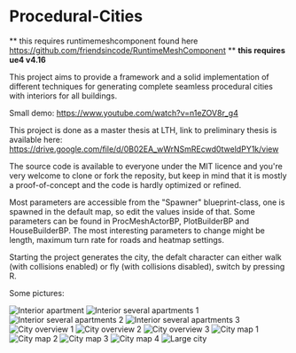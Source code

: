 


# Procedural-Cities

  ** this requires runtimemeshcomponent found here https://github.com/friendsincode/RuntimeMeshComponent **
  **this requires ue4 v4.16**



This project aims to provide a framework and a solid implementation of different techniques for generating complete seamless procedural cities with interiors for all buildings.

Small demo: https://www.youtube.com/watch?v=n1eZOV8r_g4

This project is done as a master thesis at LTH, link to preliminary thesis is available here: https://drive.google.com/file/d/0B02EA_wWrNSmREcwd0tweldPY1k/view

The source code is available to everyone under the MIT licence and you're very welcome to clone or fork the reposity, but keep in mind that it is mostly a proof-of-concept and the code is hardly optimized or refined.

Most parameters are accessible from the "Spawner" blueprint-class, one is spawned in the default map, so edit the values inside of that. Some parameters can be found in ProcMeshActorBP, PlotBuilderBP and HouseBuilderBP. The most interesting parameters to change might be length, maximum turn rate for roads and heatmap settings.

Starting the project generates the city, the defalt character can either walk (with collisions enabled) or fly (with collisions disabled), switch by pressing R. 

Some pictures:

![Interior apartment](images/2.png?raw=true "Interior apartment")
![Interior several apartments 1](images/6.png?raw=true "Interior several apartments 1")
![Interior several apartments 2](images/8.png?raw=true "Interior several apartments 2")
![Interior several apartments 3](images/9.png?raw=true "Interior several apartments 3")
![City overview 1](images/city1.PNG?raw=true "City overview 1")
![City overview 2](images/citySS3.PNG?raw=true "City overview 2")
![City overview 3](images/prettypicture.PNG?raw=true "City overview 3")
![City map 1](images/heatmap8_20_5.PNG?raw=true "City map 1")
![City map 2](images/heatmap8_30_15.PNG?raw=true "City map 2")
![City map 3](images/procedural_chaotic.PNG?raw=true "City map 3")
![City map 4](images/procedural_grid.PNG?raw=true "City map 4")
![Large city](images/largecity.PNG?raw=true "Large city")
